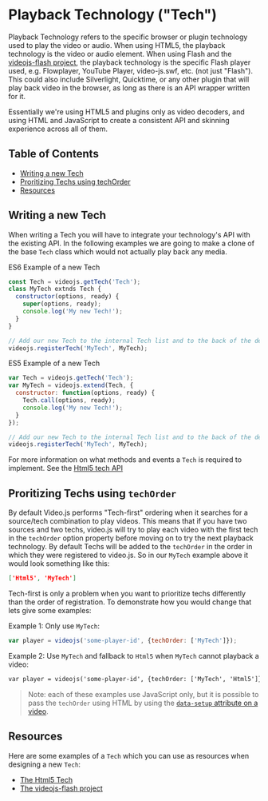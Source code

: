 # Playback Technology ("Tech")

Playback Technology refers to the specific browser or plugin technology used to play the video or audio.
When using HTML5, the playback technology is the video or audio element. When using Flash and the
[videojs-flash project](http://github.com/videojs/videojs-flash), the playback technology is the specific Flash player used,
e.g. Flowplayer, YouTube Player, video-js.swf, etc. (not just "Flash"). This could also include Silverlight,
Quicktime, or any other plugin that will play back video in the browser, as long as there is an API wrapper written for it.

Essentially we're using HTML5 and plugins only as video decoders, and using HTML and JavaScript to create a
consistent API and skinning experience across all of them.

## Table of Contents

* [Writing a new Tech](#writing-a-new-tech)
* [Proritizing Techs using techOrder](#proritizing-techs-using-techorder)
* [Resources](#resources)

## Writing a new Tech

When writing a Tech you will have to integrate your technology's API with the existing API. In the following examples
we are going to make a clone of the base `Tech` class which would not actually play back any media.

ES6 Example of a new Tech

```js
const Tech = videojs.getTech('Tech');
class MyTech extnds Tech {
  constructor(options, ready) {
    super(options, ready);
    console.log('My new Tech!');
  }
}

// Add our new Tech to the internal Tech list and to the back of the default tech order list
videojs.registerTech('MyTech', MyTech);
```

ES5 Example of a new Tech

```js
var Tech = videojs.getTech('Tech');
var MyTech = videojs.extend(Tech, {
  constructor: function(options, ready) {
    Tech.call(options, ready);
    console.log('My new Tech!');
  }
});

// Add our new Tech to the internal Tech list and to the back of the default tech order list
videojs.registerTech('MyTech', MyTech);
```

For more information on what methods and events a `Tech` is required to implement. See the [Html5 tech API](https://github.com/videojs/video.js/blob/master/src/js/tech/html5.js)

## Proritizing Techs using `techOrder`

By default Video.js performs "Tech-first" ordering when it searches for a source/tech combination to play videos.
This means that if you have two sources and two techs, video.js will try to play each video with the first tech in
the `techOrder` option property before moving on to try the next playback technology. By default Techs will be added
to the `techOrder` in the order in which they were registered to video.js. So in our `MyTech` example above it would
look something like this:

```json
['Html5', 'MyTech']
```

Tech-first is only a problem when you want to prioritize techs differently than the order of registration. To demonstrate how you would change that lets give some examples:

Example 1: Only use `MyTech`:

```js
var player = videojs('some-player-id', {techOrder: ['MyTech']});
```

Example 2: Use `MyTech` and fallback to `Html5` when `MyTech` cannot playback a video:

```html
var player = videojs('some-player-id', {techOrder: ['MyTech', 'Html5']});
```

> Note: each of these examples use JavaScript only, but it is possible to pass the `techOrder` using HTML by using the [`data-setup` attribute on a video](./setup.md#automatic-setup).

## Resources

Here are some examples of a `Tech` which you can use as resources when designing a new `Tech`:

* [The Html5 Tech](https://github.com/videojs/video.js/blob/master/src/js/tech/html5.js)
* [The videojs-flash project](http://github.com/videojs/videojs-flash/blob/master/src/index.js)
